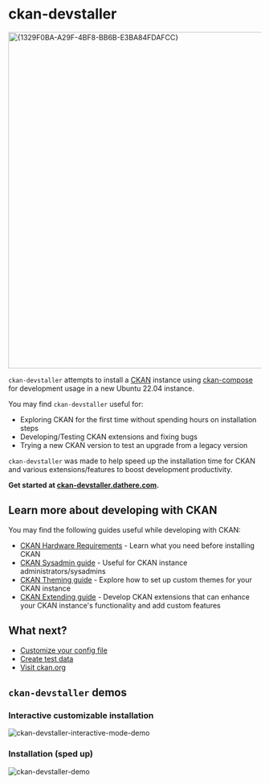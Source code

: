 # ckan-devstaller

<a href="https://ckan-devstaller.dathere.com"><img width="1165" height="668" alt="{1329F0BA-A29F-4BF8-BB6B-E3BA84FDAFCC}" src="https://github.com/user-attachments/assets/8f0cc4ef-d90d-4715-ba21-9083dff0c3ff" /></a>


`ckan-devstaller` attempts to install a [CKAN](https://ckan.org) instance using [ckan-compose](https://github.com/tino097/ckan-compose/tree/ckan-devstaller) for development usage in a new Ubuntu 22.04 instance.

You may find `ckan-devstaller` useful for:

- Exploring CKAN for the first time without spending hours on installation steps
- Developing/Testing CKAN extensions and fixing bugs
- Trying a new CKAN version to test an upgrade from a legacy version

`ckan-devstaller` was made to help speed up the installation time for CKAN and various extensions/features to boost development productivity.

**Get started at [ckan-devstaller.dathere.com](https://ckan-devstaller.dathere.com).**

## Learn more about developing with CKAN

You may find the following guides useful while developing with CKAN:

- [CKAN Hardware Requirements](https://github.com/ckan/ckan/wiki/Hardware-Requirements) - Learn what you need before installing CKAN
- [CKAN Sysadmin guide](https://docs.ckan.org/en/latest/sysadmin-guide.html) - Useful for CKAN instance administrators/sysadmins
- [CKAN Theming guide](https://docs.ckan.org/en/latest/theming/index.html) - Explore how to set up custom themes for your CKAN instance
- [CKAN Extending guide](https://docs.ckan.org/en/latest/extensions/index.html) - Develop CKAN extensions that can enhance your CKAN instance's functionality and add custom features

## What next?

- [Customize your config file](https://docs.ckan.org/en/latest/extensions/index.html)
- [Create test data](https://docs.ckan.org/en/latest/maintaining/getting-started.html#creating-test-data)
- [Visit ckan.org](https://ckan.org)

## `ckan-devstaller` demos

### Interactive customizable installation

![ckan-devstaller-interactive-mode-demo](https://github.com/user-attachments/assets/cc12471c-5b20-4571-85d6-8a4351931419)

### Installation (sped up)
![ckan-devstaller-demo](https://github.com/user-attachments/assets/9fc388ab-e044-4453-ae49-7d7f31065fe3)
